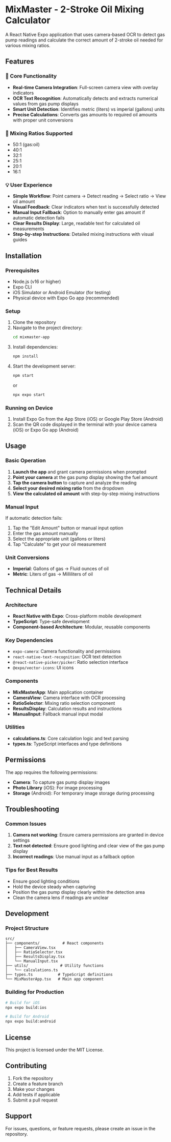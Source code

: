 # MixMaster - 2-Stroke Oil Mixing Calculator

A React Native Expo application that uses camera-based OCR to detect gas pump readings and calculate the correct amount of 2-stroke oil needed for various mixing ratios.

## Features

### 🎯 Core Functionality
- **Real-time Camera Integration**: Full-screen camera view with overlay indicators
- **OCR Text Recognition**: Automatically detects and extracts numerical values from gas pump displays
- **Smart Unit Detection**: Identifies metric (liters) vs imperial (gallons) units
- **Precise Calculations**: Converts gas amounts to required oil amounts with proper unit conversions

### 🔧 Mixing Ratios Supported
- 50:1 (gas:oil)
- 40:1
- 32:1
- 25:1
- 20:1
- 16:1

### 💡 User Experience
- **Simple Workflow**: Point camera → Detect reading → Select ratio → View oil amount
- **Visual Feedback**: Clear indicators when text is successfully detected
- **Manual Input Fallback**: Option to manually enter gas amount if automatic detection fails
- **Clear Results Display**: Large, readable text for calculated oil measurements
- **Step-by-step Instructions**: Detailed mixing instructions with visual guides

## Installation

### Prerequisites
- Node.js (v16 or higher)
- Expo CLI
- iOS Simulator or Android Emulator (for testing)
- Physical device with Expo Go app (recommended)

### Setup
1. Clone the repository
2. Navigate to the project directory:
   ```bash
   cd mixmaster-app
   ```
3. Install dependencies:
   ```bash
   npm install
   ```
4. Start the development server:
   ```bash
   npm start
   ```
   or
   ```bash
   npx expo start
   ```

### Running on Device
1. Install Expo Go from the App Store (iOS) or Google Play Store (Android)
2. Scan the QR code displayed in the terminal with your device camera (iOS) or Expo Go app (Android)

## Usage

### Basic Operation
1. **Launch the app** and grant camera permissions when prompted
2. **Point your camera** at the gas pump display showing the fuel amount
3. **Tap the camera button** to capture and analyze the reading
4. **Select your desired mixing ratio** from the dropdown
5. **View the calculated oil amount** with step-by-step mixing instructions

### Manual Input
If automatic detection fails:
1. Tap the "Edit Amount" button or manual input option
2. Enter the gas amount manually
3. Select the appropriate unit (gallons or liters)
4. Tap "Calculate" to get your oil measurement

### Unit Conversions
- **Imperial**: Gallons of gas → Fluid ounces of oil
- **Metric**: Liters of gas → Milliliters of oil

## Technical Details

### Architecture
- **React Native with Expo**: Cross-platform mobile development
- **TypeScript**: Type-safe development
- **Component-based Architecture**: Modular, reusable components

### Key Dependencies
- `expo-camera`: Camera functionality and permissions
- `react-native-text-recognition`: OCR text detection
- `@react-native-picker/picker`: Ratio selection interface
- `@expo/vector-icons`: UI icons

### Components
- **MixMasterApp**: Main application container
- **CameraView**: Camera interface with OCR processing
- **RatioSelector**: Mixing ratio selection component
- **ResultsDisplay**: Calculation results and instructions
- **ManualInput**: Fallback manual input modal

### Utilities
- **calculations.ts**: Core calculation logic and text parsing
- **types.ts**: TypeScript interfaces and type definitions

## Permissions

The app requires the following permissions:
- **Camera**: To capture gas pump display images
- **Photo Library** (iOS): For image processing
- **Storage** (Android): For temporary image storage during processing

## Troubleshooting

### Common Issues
1. **Camera not working**: Ensure camera permissions are granted in device settings
2. **Text not detected**: Ensure good lighting and clear view of the gas pump display
3. **Incorrect readings**: Use manual input as a fallback option

### Tips for Best Results
- Ensure good lighting conditions
- Hold the device steady when capturing
- Position the gas pump display clearly within the detection area
- Clean the camera lens if readings are unclear

## Development

### Project Structure
```
src/
├── components/          # React components
│   ├── CameraView.tsx
│   ├── RatioSelector.tsx
│   ├── ResultsDisplay.tsx
│   └── ManualInput.tsx
├── utils/              # Utility functions
│   └── calculations.ts
├── types.ts           # TypeScript definitions
└── MixMasterApp.tsx   # Main app component
```

### Building for Production
```bash
# Build for iOS
npx expo build:ios

# Build for Android
npx expo build:android
```

## License

This project is licensed under the MIT License.

## Contributing

1. Fork the repository
2. Create a feature branch
3. Make your changes
4. Add tests if applicable
5. Submit a pull request

## Support

For issues, questions, or feature requests, please create an issue in the repository.
